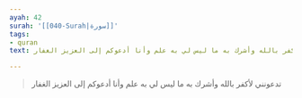 ```yaml
---
ayah: 42
surah: '[[040-Surah|سورة]]'
tags:
- quran
text: تدعونني لأكفر بالله وأشرك به ما ليس لي به علم وأنا أدعوكم إلى العزيز الغفار

---
```

> تدعونني لأكفر بالله وأشرك به ما ليس لي به علم وأنا أدعوكم إلى العزيز الغفار
